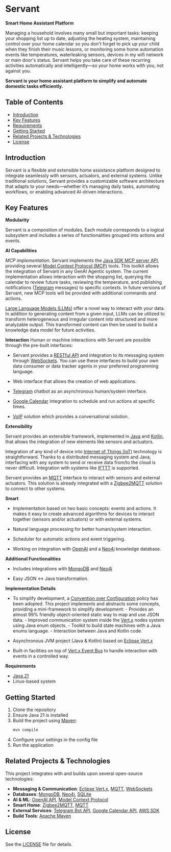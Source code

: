 # **Servant**

**Smart Home Assistant Platform**

Managing a household involves many small but important tasks: keeping your shopping list up to date, adjusting the heating system, maintaining control over your home calendar so you don't forget to pick up your child when they finish their music lessons, or monitoring some home automation events like temperatures, waterleaking sensors, devices in my wifi network or main door's status. Servant helps you take care of these recurring activities automatically and intelligently—so your home works with you, not against you.

**Servant is your home assistant platform to simplify and automate domestic tasks efficiently.**

## **Table of Contents**

- [Introduction](#introduction)
- [Key Features](#key-features)
- [Requirements](#requirements)
- [Getting Started](#getting-started)
- [Related Projects & Technologies](#related-projects--technologies)
- [License](#license)

     
## **Introduction**

Servant is a flexible and extensible home assistance platform designed to integrate seamlessly with sensors, actuators, and external systems. Unlike traditional solutions, Servant provides a customizable software architecture that adapts to your needs—whether it’s managing daily tasks, automating workflows, or enabling advanced AI-driven interactions.

## **Key Features**

**Modularity**

Servant is a composition of modules. Each module corresponds to a logical subsystem and includes a series of functionalities grouped into actions and events.

**AI Capabilities**

*MCP implementation*. Servant implements the [Java SDK MCP server API](https://github.com/modelcontextprotocol/java-sdk), providing several [Model Context Protocol (MCP)](https://modelcontextprotocol.io/) tools. This toolkit allows the integration of Servant in any GenAI Agentic system. The current implementation allows interaction with the shopping list, querying the calendar to review future tasks, reviewing the temperature, and publishing notifications ([Telegram](https://core.telegram.org/bots/api) messages) to specific contexts. In future versions of Servant, new MCP tools will be provided with additional commands and actions.  

[Large Language Models (LLMs)](https://en.wikipedia.org/wiki/Large_language_model) offer a novel way to interact with your data. In addition to generating content from a given input, LLMs can be utilized to transform heterogeneous and irregular content into structured and more analyzable output.
This transformed content can then be used to build a knowledge data model for future activities.  

**Interaction**
Human or machine interactions with Servant are possible through the pre-built interfaces:

* Servant provides a [RESTful API](https://en.wikipedia.org/wiki/Representational_state_transfer) and integration to its messaging system through [WebSockets](https://en.wikipedia.org/wiki/WebSocket). You can use these interfaces to build your own data consumer or data tracker agents in your preferred programming language.

* Web interface that allows the creation of web applications.

* [Telegram](https://telegram.org/) chatbot as an asynchronous human/system interface. 

* [Google Calendar](https://calendar.google.com/) integration to schedule and run actions at specific times.
  
* [VoIP](https://github.com/ucpdh23/ServantPhone) solution which provides a conversational solution.


**Extensibility**

Servant provides an extensible framework, implemented in [Java](https://www.oracle.com/java/) and [Kotlin](https://kotlinlang.org/), that allows the integration of new elements like sensors and actuators.

Integration of any kind of device into [Internet of Things (IoT)](https://en.wikipedia.org/wiki/Internet_of_things) technology is straightforward. Thanks to a distributed messaging system and Java, interfacing with any system to send or receive data from/to the cloud is never difficult. Integration with systems like [IFTTT](https://ifttt.com/) is supported.

Servant provides an [MQTT](https://mqtt.org/) interface to interact with sensors and external actuators. This solution is already integrated with a [Zigbee2MQTT](https://www.zigbee2mqtt.io/) solution to connect to other systems.  


**Smart**
* Implementation based on two basic concepts: events and actions. It makes it easy to create advanced algorithms for devices to interact together (sensors and/or actuators) or with external systems.

* Natural language processing for better human/system interaction.

* Scheduler for automatic actions and event triggering.

* Working on integration with [OpenAI](https://openai.com/) and a [Neo4j](https://neo4j.com/) knowledge database.

**Additional Functionalities**

* Includes integrations with [MongoDB](https://www.mongodb.com/) and [Neo4j](https://neo4j.com/)

* Easy JSON ↔ Java transformation.


**Implementation Details**

* To simplify development, a [Convention over Configuration](https://en.wikipedia.org/wiki/Convention_over_configuration) policy has been adopted. This project implements and abstracts some concepts, providing a mini-framework to simplify development:
       - Provides an almost 99% friendly object-oriented static way to map and use JSON data.
       - Improved communication system inside the [Vert.x](https://vertx.io/) nodes system using Java enum objects.
       - Toolkit to build state machines with a Java enums language.
       - Interaction between Java and Kotlin code.

* Asynchronous JVM project (Java & Kotlin) based on [Eclipse Vert.x](https://vertx.io/)

* Built-in facilities on top of [Vert.x Event Bus](https://vertx.io/docs/vertx-core/java/#event_bus) to handle interaction with events in a controlled way. 

**Requirements**

* [Java 21](https://openjdk.org/projects/jdk/21/)
* Linux-based system

## **Getting Started**

1. Clone the repository
2. Ensure Java 21 is installed
3. Build the project using [Maven](https://maven.apache.org/):
   ```bash
   mvn compile
   ```
4. Configure your settings in the config file
5. Run the application

## **Related Projects & Technologies**

This project integrates with and builds upon several open-source technologies:

* **Messaging & Communication**: [Eclipse Vert.x](https://vertx.io/), [MQTT](https://mqtt.org/), [WebSockets](https://en.wikipedia.org/wiki/WebSocket)
* **Databases**: [MongoDB](https://www.mongodb.com/), [Neo4j](https://neo4j.com/), [SQLite](https://www.sqlite.org/)
* **AI & ML**: [OpenAI API](https://openai.com/), [Model Context Protocol](https://modelcontextprotocol.io/)
* **Smart Home**: [Zigbee2MQTT](https://www.zigbee2mqtt.io/), [MQTT](https://mqtt.org/)
* **External Services**: [Telegram Bot API](https://core.telegram.org/bots/api), [Google Calendar API](https://developers.google.com/calendar), [AWS SDK](https://aws.amazon.com/sdk-for-java/)
* **Build Tools**: [Apache Maven](https://maven.apache.org/)

## **License**

See the [LICENSE](LICENSE) file for details.
